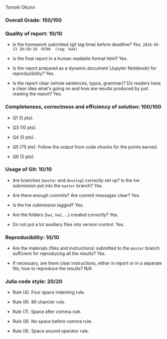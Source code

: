 *Tomoki Okuno*

### Overall Grade: 150/150

### Quality of report: 10/10

-   Is the homework submitted (git tag time) before deadline? Yes. `2024-05-13 20:58:18 -0700  (tag: hw4)`

-   Is the final report in a human readable format html? Yes.

-   Is the report prepared as a dynamic document (Jupyter Notebook) for reproducibility? Yes.

-   Is the report clear (whole sentences, typos, grammar)? Do readers have a clear idea what's going on and how are results produced by just reading the report? Yes.

### Completeness, correctness and efficiency of solution: 100/100

- Q1 (5 pts). 

- Q3 (10 pts). 

- Q4 (5 pts). 

- Q5 (75 pts). Follow the output from code chunks for the points earned. 

- Q6 (5 pts).

### Usage of Git: 10/10

- Are branches (`master` and `develop`) correctly set up? Is the hw submission put into the `master` branch? Yes.

- Are there enough commits? Are commit messages clear? Yes.

- Is the hw submission tagged? Yes.

- Are the folders (`hw1`, `hw2`, ...) created correctly? Yes.

- Do not put a lot auxiliary files into version control. Yes.


### Reproducibility: 10/10

- Are the materials (files and instructions) submitted to the `master` branch sufficient for reproducing all the results? Yes.

- If necessary, are there clear instructions, either in report or in a separate file, how to reproduce the results? N/A

### Julia code style: 20/20

- Rule (4). Four space indenting rule. 

- Rule (6). 80 charcter rule.

- Rule (7). Space after comma rule.

- Rule (8). No space before comma rule.

- Rule (9). Space around operator rule.
